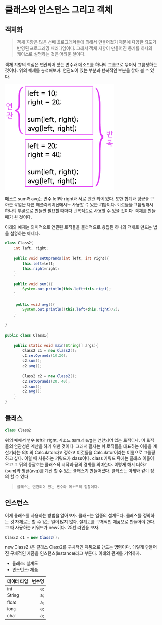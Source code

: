 # 클래스와 인스턴스 그리고 객체

## 객체화

>객체 지향은 많은 선배 프로그래머들에 의해서 만들어졌기 때문에 다양한 의도가 반영된 프로그래밍 패러다임이다. 그래서 객체 지향이 만들어진 동기를 하나의 케이스로 설명하는 것은 어려운 일이다.

객체 지향의 핵심은 연관되어 있는 변수와 메소드를 하나의 그룹으로 묶어서 그룹핑하는 것이다. 위의 예제를 분석해보자. 연관되어 있는 부분과 반복적인 부분을 찾아 볼 수 있다.

<img src="photo.png">

메소드 sum과 avg는 변수 left와 right와 서로 연관 되어 있다. 또한 합계와 평균을 구하는 작업은 다른 에플리케이션에서도 사용할 수 있는 기능이다. 이것들을 그룹핑해서 하나의 부품으로 만들면 필요할 때마다 반복적으로 사용할 수 있을 것이다. 객체를 만들 때가 된 것이다.

아래의 예제는 의미적으로 연관된 로직들을 물리적으로 응집된 하나의 객체로 만드는 법을 설명하는 예제다.

```java
class Class2{
    int left, right;

    public void setOprands(int left, int right){
        this.left=left;
        this.right=right;
    }

    public void sum(){
        System.out.println(this.left+this.right);
    }

     public void avg(){
        System.out.println((this.left+this.right)/2);
    }

}

public class Class1{

    public static void main(String[] args){
        Class2 c1 = new Class2();
        c2.setOprands(10,20);
        c2.sum();
        c2.avg();

        Class2 c2 = new Class2();
        c2.setOprands(20, 40);
        c2.sum();       
        c2.avg();
    }
}
```


## 클래스

```java
class Class2
```

위의 예에서 변수 left와 right, 메소드 sum과 avg는 연관되어 있는 로직이다. 이 로직들의 연관성은 계산을 하기 위한 것이다. 그래서 필자는 이 로직들을 대표하는 이름을 계산기라는 의미의 Calculator라고 정하고 이것들을 Calculator이라는 이름으로 그룹핑하고 싶다. 이럴 때 사용하는 키워드가 class이다. class 키워드 뒤에는 클래스 이름이 오고 그 뒤의 중괄호는 클래스의 시작과 끝의 경계를 의미한다. 이렇게 해서 더하기(sum)와 평균(avg)를 계산 할 수 있는 클래스가 만들어졌다. 클래스는 아래와 같이 정의 할 수 있다

>`클래스는 연관되어 있는 변수와 메소드의 집합이다.`


## 인스턴스

이제 클래스를 사용하는 방법을 알아보자. 클래스는 일종의 설계도다. 클래스를 정의하는 것 자체로는 할 수 있는 일이 많지 않다. 설계도를 구체적인 제품으로 만들어야 한다. 그 때 사용하는 키워드가 new이다. 25번 라인을 보자.

```java
Class2 c1 = new Class2();
```
new Class2()은 클래스 Class2를 구체적인 제품으로 만드는 명령이다. 이렇게 만들어진 구체적인 제품을 인스턴스(instance)라고 부른다. 아래의 관계를 기억하자.

- 클래스: 설계도
- 인스턴스: 제품

|데이터 타입|변수명|
|:--|--:|
|int|a;|
|String|a;|
|float|a;|
|long|a;|
|char|a;

